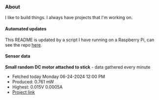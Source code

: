 ### About
I like to build things. I always have projects that I'm working on.

#### Automated updates
This README is updated by a script I have running on a Raspberry Pi, can see the repo [here](https://github.com/jdc-cunningham/raspi-git-repo-updater).

#### Sensor data


**Small random DC motor attached to stick** - data gathered every minute
- Fetched today Monday 06-24-2024 12:00 PM
- Produced: 0.761 mW
- Highest: 0.015V 0.0005A
- [Project link](https://github.com/jdc-cunningham/turbine-raspi)